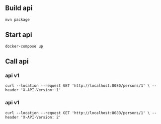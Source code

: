 
## Build api
```
mvn package
```

## Start api
```
docker-compose up
```

## Call api

### api v1
``
curl --location --request GET 'http://localhost:8080/persons/1' \
--header 'X-API-Version: 1'
``

### api v1

``
curl --location --request GET 'http://localhost:8080/persons/1' \
--header 'X-API-Version: 2'
``